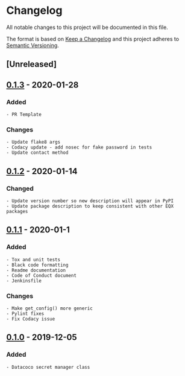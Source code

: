 # Changelog
All notable changes to this project will be documented in this file.

The format is based on [Keep a Changelog](http://keepachangelog.com/en/1.0.0/)
and this project adheres to [Semantic Versioning](http://semver.org/spec/v2.0.0.html).

## [Unreleased]

## [0.1.3] - 2020-01-28
### Added
    - PR Template

### Changes
    - Update flake8 args
    - Codacy update - add nosec for fake password in tests
    - Update contact method

## [0.1.2] - 2020-01-14
### Changed
    - Update version number so new description will appear in PyPI
    - Update package description to keep consistent with other EQX packages

## [0.1.1] - 2020-01-1
### Added
    - Tox and unit tests
    - Black code formatting
    - Readme documentation
    - Code of Conduct document
    - Jenkinsfile

### Changes
    - Make get_config() more generic
    - Pylint fixes
    - Fix Codacy issue


## [0.1.0] - 2019-12-05
### Added
    - Datacoco secret manager class

[0.1.3]: https://github.com/equinoxfitness/datacoco-secretsmanager/compare/v0.1.2...v0.1.3
[0.1.2]: https://github.com/equinoxfitness/datacoco-secretsmanager/compare/v0.1.1...v0.1.2
[0.1.1]: https://github.com/equinoxfitness/datacoco-secretsmanager/compare/v0.1.0...v0.1.1
[0.1.0]: https://github.com/equinoxfitness/datacoco-secretsmanager/releases/tag/v0.1.0
